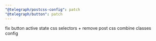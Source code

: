 ```yaml
---
"@telegraph/postcss-config": patch
"@telegraph/button": patch
---
```


fix button active state css selectors + remove post css combine classes config

